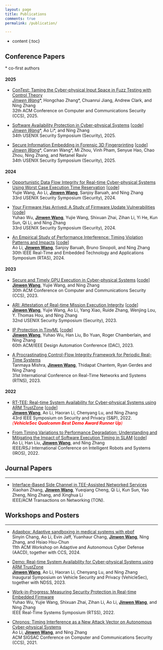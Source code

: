 ```yaml
---
layout: page
title: Publications
comments: true
permalink: /publication/

---
```


* content
{:toc}


## Conference Papers

<!-- --- -->

<!-- #### Summary

<table border="1" align="center">
 <tr>
  <td> <strong> Area </strong> </td>
  <td colspan="3" align="center"> Security </td>
  <td colspan="1" align="center"> Architecture </td> 
  <td colspan="1" align="center"> Real-time</td>  
 </tr>
 <tr>
  <td> <strong> Conference </strong> </td>
  <td> S&P </td>
  <td> Security </td>
  <td> CCS </td>
  <td align="center"> DAC </td>
  <td align="center"> RTAS </td>
 </tr>
  <tr>
  <td> <strong> Count </strong> </td>
  <td align="center"> 1 </td>
  <td align="center"> 5 </td>
  <td align="center"> 1 </td>
  <td align="center"> 1 </td>
  <td align="center"> 1 </td>
 </tr>
</table> -->


<!-- ## Conference Papers -->

<!-- --- -->
\* co-first authors

<!-- #### Under Review
* **<u>Jinwen Wang</u>**, Chung Hwan Kim, and Ning Zhang. Crossfire: Gpu-Cpu Cross-Computing-Unit Path-Sensitive Control Flow Integrity in Cyber-Physical Systems. Under Review, 2025.

* **<u>Jinwen Wang*</u>**, Hongchao Zhang*, Ao Li, Chuanrui Jiang, Andrew Clark, and Ning Zhang, ConTest: Taming the Cyber-physical Input Space in Fuzz Testing with Control Theory. Under Review, 2025. -->


#### 2025
* [ConTest: Taming the Cyber-physical Input Space in Fuzz Testing with Control Theory](./) <br>
**<u>Jinwen Wang*</u>**, Hongchao Zhang*, Chuanrui Jiang, Andrew Clark, and Ning Zhang <br>
32th ACM Conference on Computer and Communications Security (CCS), 2025. 

* [Software Availability Protection in Cyber-physical Systems](https://www.usenix.org/system/files/conference/usenixsecurity25/sec25cycle1-prepub-967-li-ao.pdf) [[code](https://github.com/WUSTL-CSPL/Gecko)] <br>
**<u>Jinwen Wang*</u>**, Ao Li*, and Ning Zhang <br>
34th USENIX Security Symposium (Security), 2025. 
<!-- [Security 25]. -->

* [Secure Information Embedding in Forensic 3D Fingerprinting](https://www.usenix.org/system/files/conference/usenixsecurity25/sec25cycle1-prepub-664-wang-canran.pdf) [[code](https://zenodo.org/records/14737894)]<br>
**<u>Jinwen Wang*</u>**, Canran Wang*, Mi Zhou, Vinh Pham, Senyue Hao, Chao Zhou, Ning Zhang, and Netanel Raviv<br>
 34th USENIX Security Symposium (Security), 2025.
<!-- **[Security 25]** -->


#### 2024

* [Opportunistic Data Flow Integrity for Real-time Cyber-physical Systems Using Worst Case Execution Time Reservation](https://www.usenix.org/system/files/sec23winter-prepub-485-wang-yujie.pdf) [[code](https://github.com/WUSTL-CSPL/OP-DFI)]<br>
Yujie Wang, Ao Li, **<u>Jinwen Wang</u>**, Sanjoy Baruah, and Ning Zhang <br>
33rd USENIX Security Symposium (Security), 2024. 
<!-- **[Security 24]** -->

* [Your Firmware Has Arrived: A Study of Firmware Update Vulnerabilities](https://www.usenix.org/system/files/usenixsecurity24-wu-yuhao.pdf) [[code](https://github.com/WUSTL-CSPL/ChkUp)]<br>
Yuhao Wu, **<u>Jinwen Wang</u>**, Yujie Wang, Shixuan Zhai, Zihan Li, Yi He, Kun Sun, Qi Li, and Ning Zhang <br>
33rd USENIX Security Symposium (Security), 2024. 
<!-- **[Security 24]** -->

* [An Empirical Study of Performance Interference: Timing Violation Patterns and Impacts](https://cybersecurity.seas.wustl.edu/paper/rtas24_timetrap.pdf) [[code](https://github.com/WUSTL-CSPL/TimeTrap)]<br>
Ao Li, **<u>Jinwen Wang</u>**, Sanjoy Baruah, Bruno Sinopoli, and Ning Zhang <br>
30th IEEE Real-Time and Embedded Technology and Applications Symposium (RTAS), 2024. 
<!-- **[RTAS 24]** -->

#### 2023

* [Secure and Timely GPU Execution in Cyber-physical Systems](https://dl.acm.org/doi/pdf/10.1145/3576915.3623197) [[code](https://j1nwenwang.github.io/)]<br>
**<u>Jinwen Wang</u>**, Yujie Wang, and Ning Zhang <br>
30th ACM Conference on Computer and Communications Security (CCS), 2023. 
<!-- **[CCS 23]** -->

* [ARI: Attestation of Real-time Mission Execution Integrity](https://www.usenix.org/system/files/usenixsecurity23-wang-jinwen.pdf) [[code](https://github.com/WUSTL-CSPL/ARI)]<br>
**<u>Jinwen Wang</u>**, Yujie Wang, Ao Li, Yang Xiao, Ruide Zhang, Wenjing Lou, Y. Thomas Hou, and Ning Zhang <br>
32nd USENIX Security Symposium (Security), 2023. 
<!-- **[Security 23]** -->

* [IP Protection in TinyML](https://cybersecurity.seas.wustl.edu/paper/wang2023ip.pdf) [[code](https://github.com/WUSTL-CSPL/TinyML)]<br>
**<u>Jinwen Wang</u>**, Yuhao Wu, Han Liu, Bo Yuan, Roger Chamberlain, and Ning Zhang <br>
60th ACM/IEEE Design Automation Conference (DAC), 2023. 
<!-- **[DAC 23]** -->


* [A Procrastinating Control-Flow Integrity Framework for Periodic Real-Time Systems](https://dl.acm.org/doi/pdf/10.1145/3575757.3575762) <br>
Tanmaya Mishra, **<u>Jinwen Wang</u>**, Thidapat Chantem, Ryan Gerdes and Ning Zhang <br>
31st International Conference on Real-Time Networks and Systems (RTNS), 2023.
 <!-- **[RTNS 23]** -->

#### 2022


* [RT-TEE: Real-time System Availability for Cyber-physical Systems using ARM TrustZone](https://par.nsf.gov/servlets/purl/10373878) [[code](https://github.com/WUSTL-CSPL/RT-TEE)]<br>
**<u>Jinwen Wang</u>**, Ao Li, Haoran Li, Chenyang Lu, and Ning Zhang <br>
43rd IEEE Symposium on Security and Privacy (S&P), 2022. <br>
<span style="color: red;">*(**VehicleSec Qualcomm Best Demo Award Runner Up**)*</span>  
<!-- **[S&P 22]** -->

* [From Timing Variations to Performance Degradation: Understanding and Mitigating the Impact of Software Execution Timing in SLAM](https://cybersecurity.seas.wustl.edu/paper/ao-iros22.pdf) [[code](https://github.com/WUSTL-CSPL/Timing-Adaptive-SLAM)]<br>
Ao Li, Han Liu, **<u>Jinwen Wang</u>**, and Ning Zhang <br>
IEEE/RSJ International Conference on Intelligent Robots and Systems (IROS), 2022.

## Journal Papers

---

* [Interface-Based Side Channel in TEE-Assisted Networked Services](https://ieeexplore.ieee.org/abstract/document/10184979)<br>
Xiaohan Zhang, **<u>Jinwen Wang</u>**, Yueqiang Cheng, Qi Li, Kun Sun, Yao Zheng, Ning Zhang, and Xinghua Li <br>
IEEE/ACM Transactions on Networking (TON).


## Workshops and Posters 

---

* [Adapbox: Adaptive sandboxing in medical systems with ebpf](https://scholar.google.com/citations?view_op=view_citation&hl=en&user=V1YK5kYAAAAJ&citation_for_view=V1YK5kYAAAAJ:ULOm3_A8WrAC) <br>
Sinyin Chang, Ao Li, Evin Jaff, Yuanhaur Chang, **<u>Jinwen Wang</u>**, Ning Zhang, and Hsiao Hsu-Chun <br>
11th ACM Workshop on Adaptive and Autonomous Cyber Defense (AACD), together with CCS, 2024.

* [Demo: Real-time System Availability for Cyber-physical Systems using ARM TrustZone](https://www.ndss-symposium.org/wp-content/uploads/2023/02/vehiclesec2023-23040-paper.pdf) <br>
**<u>Jinwen Wang</u>**, Ao Li, Haoran Li, Chenyang Lu, and Ning Zhang <br> 
Inaugural Symposium on Vehicle Security and Privacy (VehicleSec), together with NDSS, 2023.

* [Work-in-Progress: Measuring Security Protection in Real-time Embedded Firmware](https://scholar.google.com/citations?view_op=view_citation&hl=en&user=V1YK5kYAAAAJ&citation_for_view=V1YK5kYAAAAJ:ufrVoPGSRksC) <br>
Yuhao Wu, Yujie Wang, Shixuan Zhai, Zihan Li, Ao Li, **<u>Jinwen Wang</u>**, and Ning Zhang <br>
IEEE Real-Time Systems Symposium (RTSS), 2022.

* [Chronos: Timing Interference as a New Attack Vector on Autonomous Cyber-physical Systems](https://scholar.google.com/citations?view_op=view_citation&hl=en&user=V1YK5kYAAAAJ&citation_for_view=V1YK5kYAAAAJ:IjCSPb-OGe4C) <br>
Ao Li, **<u>Jinwen Wang</u>**, and Ning Zhang <br>
ACM SIGSAC Conference on Computer and Communications Security (CCS), 2021.

